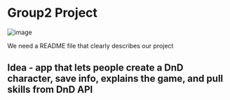 # Group2 Project

![image](https://user-images.githubusercontent.com/104536689/175185422-6b47c9a2-1ed7-47ae-b9c0-d9042ecebe1e.png)


We need a  README file that  clearly describes our project 

## Idea - app that lets people create a DnD character, save info, explains the game, and pull skills from DnD API
